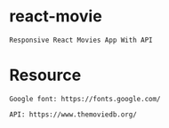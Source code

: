 # react-movie

    Responsive React Movies App With API

# Resource

    Google font: https://fonts.google.com/

    API: https://www.themoviedb.org/


